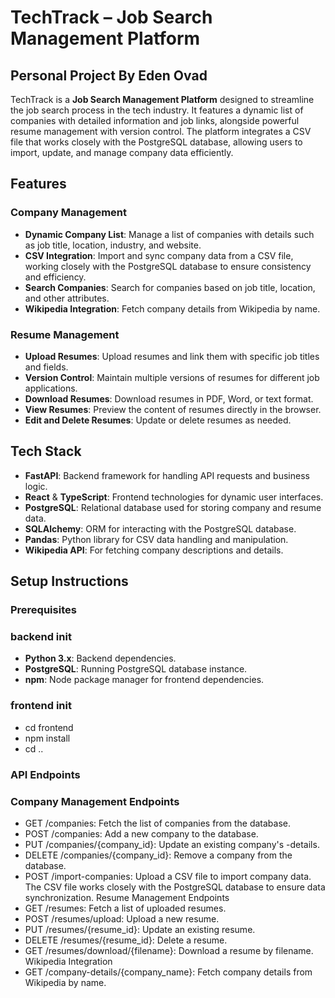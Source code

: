 # TechTrack – Job Search Management Platform
## Personal Project By Eden Ovad

TechTrack is a **Job Search Management Platform** designed to streamline the job search process in the tech industry. It features a dynamic list of companies with detailed information and job links, alongside powerful resume management with version control. The platform integrates a CSV file that works closely with the PostgreSQL database, allowing users to import, update, and manage company data efficiently.

## Features

### Company Management
- **Dynamic Company List**: Manage a list of companies with details such as job title, location, industry, and website.
- **CSV Integration**: Import and sync company data from a CSV file, working closely with the PostgreSQL database to ensure consistency and efficiency.
- **Search Companies**: Search for companies based on job title, location, and other attributes.
- **Wikipedia Integration**: Fetch company details from Wikipedia by name.

### Resume Management
- **Upload Resumes**: Upload resumes and link them with specific job titles and fields.
- **Version Control**: Maintain multiple versions of resumes for different job applications.
- **Download Resumes**: Download resumes in PDF, Word, or text format.
- **View Resumes**: Preview the content of resumes directly in the browser.
- **Edit and Delete Resumes**: Update or delete resumes as needed.

## Tech Stack

- **FastAPI**: Backend framework for handling API requests and business logic.
- **React** & **TypeScript**: Frontend technologies for dynamic user interfaces.
- **PostgreSQL**: Relational database used for storing company and resume data.
- **SQLAlchemy**: ORM for interacting with the PostgreSQL database.
- **Pandas**: Python library for CSV data handling and manipulation.
- **Wikipedia API**: For fetching company descriptions and details.

## Setup Instructions

### Prerequisites
### backend init

- **Python 3.x**: Backend dependencies.
- **PostgreSQL**: Running PostgreSQL database instance.
- **npm**: Node package manager for frontend dependencies.

### frontend init
- cd frontend
- npm install
- cd ..

### API Endpoints
### Company Management Endpoints
- GET /companies: Fetch the list of companies from the database.
- POST /companies: Add a new company to the database.
- PUT /companies/{company_id}: Update an existing company's -details.
- DELETE /companies/{company_id}: Remove a company from the database.
- POST /import-companies: Upload a CSV file to import company data. The CSV file works closely with the PostgreSQL database to ensure data synchronization.
Resume Management Endpoints
- GET /resumes: Fetch a list of uploaded resumes.
- POST /resumes/upload: Upload a new resume.
- PUT /resumes/{resume_id}: Update an existing resume.
- DELETE /resumes/{resume_id}: Delete a resume.
- GET /resumes/download/{filename}: Download a resume by filename.
Wikipedia Integration
- GET /company-details/{company_name}: Fetch company details from Wikipedia by name.